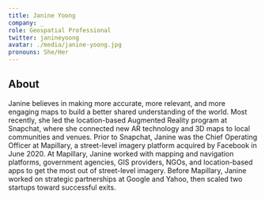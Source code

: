 ```yaml
---
title: Janine Yoong
company: _
role: Geospatial Professional
twitter: janineyoong
avatar: ./media/janine-yoong.jpg
pronouns: She/Her
---
```

## About

Janine believes in making more accurate, more relevant, and more engaging maps to build a better shared understanding of the world. Most recently, she led the location-based Augmented Reality program at Snapchat, where she connected new AR technology and 3D maps to local communities and venues. Prior to Snapchat, Janine was the Chief Operating Officer at Mapillary, a street-level imagery platform acquired by Facebook in June 2020. At Mapillary, Janine worked with mapping and navigation platforms, government agencies, GIS providers, NGOs, and location-based apps to get the most out of street-level imagery. Before Mapillary, Janine worked on strategic partnerships at Google and Yahoo, then scaled two startups toward successful exits.